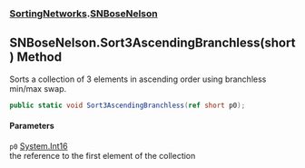 ### [SortingNetworks](SortingNetworks.md 'SortingNetworks').[SNBoseNelson](SortingNetworks_SNBoseNelson.md 'SortingNetworks.SNBoseNelson')
## SNBoseNelson.Sort3AscendingBranchless(short) Method
Sorts a collection of 3 elements in ascending order using branchless min/max swap.  
```csharp
public static void Sort3AscendingBranchless(ref short p0);
```
#### Parameters
<a name='SortingNetworks_SNBoseNelson_Sort3AscendingBranchless(short)_p0'></a>
`p0` [System.Int16](https://docs.microsoft.com/en-us/dotnet/api/System.Int16 'System.Int16')  
the reference to the first element of the collection
  
